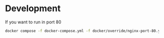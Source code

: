 # Development
 
If you want to run in port 80
```bash
docker compose -f docker-compose.yml -f docker/override/nginx-port-80.yml up
```